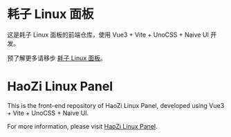 # 耗子 Linux 面板

这是耗子 Linux 面板的前端仓库，使用 Vue3 + Vite + UnoCSS + Naive UI 开发。

预了解更多请移步 [耗子 Linux 面板](https://github.com/TheTNB/panel)。

# HaoZi Linux Panel

This is the front-end repository of HaoZi Linux Panel, developed using Vue3 + Vite + UnoCSS + Naive UI.

For more information, please visit [HaoZi Linux Panel](https://github.com/TheTNB/panel).
